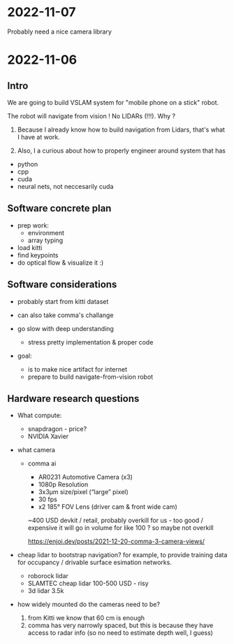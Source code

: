 2022-11-07
==========

Probably need a nice camera library


2022-11-06
==========

Intro
-----

We are going to build VSLAM system for
"mobile phone on a stick" robot.

The robot will navigate from vision !
No LIDARs (!!!).
Why ?
1) Because I already know how to build navigation from Lidars, that's what I have at work.

2) Also, I a curious about how to properly engineer around system that has

- python
- cpp 
- cuda
- neural nets, not neccesarily cuda


Software concrete plan
----------------------

- prep work:
  - environment
  - array typing
- load kitti
- find keypoints
- do optical flow & visualize it :)


Software considerations
-----------------------

- probably start from kitti dataset
- can also take comma's challange

- go slow with deep understanding

  - stress pretty implementation & proper code


- goal:
  - is to make nice artifact for internet
  - prepare to build navigate-from-vision robot


Hardware research questions
---------------------------

- What compute:

  - snapdragon - price?
  - NVIDIA Xavier

- what camera
  - comma ai
      - AR0231 Automotive Camera (x3)
      - 1080p Resolution
      - 3x3µm size/pixel (“large” pixel)
      - 30 fps
      - x2 185° FOV Lens (driver cam & front wide cam)

      ~400 USD devkit / retail, probably overkill for us - too good / expensive
      it will go in volume for like 100 ? so maybe not overkill


    https://enjoi.dev/posts/2021-12-20-comma-3-camera-views/


- cheap lidar to bootstrap navigation? for example, to provide training
  data for occupancy / drivable surface esimation networks.

  - roborock lidar
  - SLAMTEC cheap lidar 100-500 USD - risy
  - 3d lidar 3.5k


- how widely mounted do the cameras need to be?
 
  1) from Kitti we know that 60 cm is enough
  2) comma has very narrowly spaced, but this is because
     they have access to radar info (so no need to estimate depth well, I guess)

